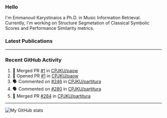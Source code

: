 ### Hello

I'm Emmanouil Karystinaios a Ph.D. in Music Information Retrieval.
Currently, I'm working on Structure Segmetation of Classical Symbolic Scores and Performance Similarity metrics.


### Latest Publications

<!-- BLOG-POST-LIST:START -->
<!-- BLOG-POST-LIST:END -->

---

### Recent GitHub Activity
  
<!--START_SECTION:activity-->
1. 🎉 Merged PR [#1](https://github.com/CPJKU/paow/pull/1) in [CPJKU/paow](https://github.com/CPJKU/paow)
2. 💪 Opened PR [#1](https://github.com/CPJKU/paow/pull/1) in [CPJKU/paow](https://github.com/CPJKU/paow)
3. 🗣 Commented on [#246](https://github.com/CPJKU/partitura/issues/246) in [CPJKU/partitura](https://github.com/CPJKU/partitura)
4. 🗣 Commented on [#280](https://github.com/CPJKU/partitura/issues/280) in [CPJKU/partitura](https://github.com/CPJKU/partitura)
5. 🎉 Merged PR [#284](https://github.com/CPJKU/partitura/pull/284) in [CPJKU/partitura](https://github.com/CPJKU/partitura)
<!--END_SECTION:activity-->

---

![My GitHub stats](https://github-readme-stats.vercel.app/api?username=manoskary&show_icons=true&theme=radical)


<!--
**manoskary/manoskary** is a ✨ _special_ ✨ repository because its `README.md` (this file) appears on your GitHub profile.

Here are some ideas to get you started:

- 🔭 I’m currently working on ...
- 🌱 I’m currently learning ...
- 👯 I’m looking to collaborate on ...
- 🤔 I’m looking for help with ...
- 💬 Ask me about ...
- 📫 How to reach me: ...
- 😄 Pronouns: ...
- ⚡ Fun fact: ...
-->
